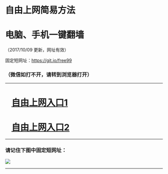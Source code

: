 ﻿# 自由上网简易方法

# 电脑、手机一键翻墙

（2017/10/09 更新，网址有效）

固定短网址：https://git.io/free99

### （微信如打不开，请转到浏览器打开）


***





# &nbsp;&nbsp; <a href="http://ft455123492.fwq-tz-1001.info/fwqtz01.html?t=100900122020 " target="_blank">自由上网入口1</a>
# &nbsp;&nbsp; <a href="http://ft1983930439.fwq-tz-1002.info/fwqtz02.html?t=100900120480 " target="_blank">自由上网入口2</a>
***

### 请记住下图中固定短网址：

<img src="https://s3-us-west-2.amazonaws.com/fwq-1001/yjfq-20170905okok.png" /> 


***

